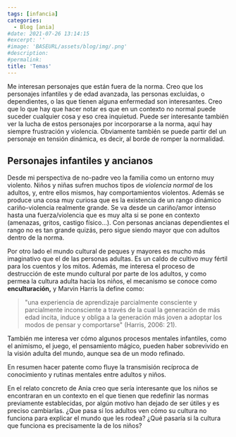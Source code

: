 ```yaml
---
tags: [infancia]
categories:
  - Blog [ania]
#date: 2021-07-26 13:14:15
#excerpt: ''
#image: 'BASEURL/assets/blog/img/.png'
#description:
#permalink:
title: 'Temas'
---
```


Me interesan personajes que están fuera de la norma. Creo que los personajes infantiles y de edad avanzada, las personas excluidas, o dependientes, o las que tienen alguna enfermedad son interesantes. Creo que lo que hay que hacer notar es que en un contexto no normal puede suceder cualquier cosa y eso crea inquietud. Puede ser interesante también ver la lucha de estos personajes por incorporarse a la norma, aquí hay siempre frustración y violencia. Obviamente también se puede partir del un personaje en tensión dinámica, es decir, al borde de romper la normalidad. 

## Personajes infantiles y ancianos

Desde mi perspectiva de no-padre veo la familia como un entorno muy violento. Niños y niñas sufren muchos tipos de *violencia normal* de los adultos, y, entre ellos mismos, hay comportamientos violentos. Además se produce una cosa muy curiosa que es la existencia de un rango dinámico cariño-violencia realmente grande. Se va desde un cariño/amor intenso hasta una fuerza/violencia que es muy alta si se pone en contexto (amenazas, gritos, castigo físico...). Con personas ancianas dependientes el rango no es tan grande quizás, pero sigue siendo mayor que con adultos dentro de la norma.

Por otro lado el mundo cultural de peques y mayores es mucho más imaginativo que el de las personas adultas. Es un caldo de cultivo muy fértil para los cuentos y los mitos. Además, me interesa el proceso de destrucción de este mundo cultural por parte de los adultos, y como permea la cultura adulta hacia los niños, el mecanismo se conoce como **enculturación,** y Marvin Harris la define como:

> "una experiencia de aprendizaje parcialmente consciente y parcialmente inconsciente a través de la cual la generación de más edad incita, induce y obliga a la generación más joven a adoptar los modos de pensar y comportarse" (Harris, 2006: 21).

También me interesa ver cómo algunos procesos mentales infantiles, como el animismo, el juego, el pensamiento mágico, pueden haber sobrevivido en la visión adulta del mundo, aunque sea de un modo refinado. 

En resumen hacer patente como fluye la transmisión recíproca de conocimiento y rutinas mentales entre adultos y niños.

En el relato concreto de Ania creo que sería interesante que los niños se encontraran en un contexto en el que tienen que redefinir las normas previamente establecidas, por algún motivo han dejado de ser útiles y es preciso cambiarlas. ¿Que pasa si los adultos ven cómo su cultura no funciona para explicar el mundo que les rodea? ¿Qué pasaría si la cultura que funciona es precisamente la de los niños?
